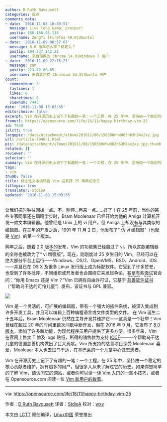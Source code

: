 ```yaml
---
author: D Ruth Bavousett
categories: 观点
comments_data:
- date: '2016-11-08 16:39:51'
  message: Live long &amp; prosper!
  postip: 180.168.95.118
  username: ZengYi [Firefox 49.0|Ubuntu]
- date: '2016-11-09 08:57:07'
  message: 8.0 版本怎么样？稳定么？
  postip: 194.237.142.21
  username: 来自瑞典的 Chrome 54.0|Windows 7 用户
- date: '2016-11-09 22:15:21'
  message: zan
  postip: 223.72.80.65
  username: 来自北京的 Chromium 53.0|Ubuntu 用户
count:
  commentnum: 3
  favtimes: 1
  likes: 0
  sharetimes: 0
  viewnum: 7443
date: '2016-11-08 15:03:35'
editorchoice: false
excerpt: Vim 在开源历史上记下了有趣的一笔：一个工程，在 25 年中，坚持由一个稳定的核心贡献者维护，拥有超多的用户，但很多人从未了解过它的历史。
fromurl: https://opensource.com/life/16/11/happy-birthday-vim-25
id: 7940
islctt: true
largepic: /data/attachment/album/201611/08/150300nhw863h63h84x2xz.jpg
url: /article-7940-1.html
pic: /data/attachment/album/201611/08/150300nhw863h63h84x2xz.jpg.thumb.jpg
related: []
reviewer: ''
selector: ''
summary: Vim 在开源历史上记下了有趣的一笔：一个工程，在 25 年中，坚持由一个稳定的核心贡献者维护，拥有超多的用户，但很多人从未了解过它的历史。
tags:
- vim
thumb: false
title: 标志性文本编辑器 Vim 迎来其 25 周年纪念日
titlepic: true
translator: StdioA
updated: '2016-11-08 15:03:35'
---
```


让我们把时钟往回拨一点。不，别停…再来一点……好了！在 25 年前，当你的某些专家同事还在蹒跚学步时，Bram Moolenaar 已经开始为他的 Amiga 计算机开发一款文本编辑器。他曾经是 Unix 上的 vi 用户，但 Amiga 上却没有与其类似的编辑器。在三年的开发之后，1991 年 11 月 2 日，他发布了“<ruby> 仿 vi 编辑器 <rp>  （ </rp> <rt>  Vi IMitation </rt> <rp>  ） </rp></ruby>”（也就是 [Vim](http://www.vim.org/)）的第一个版本。


两年之后，随着 2.0 版本的发布，Vim 的功能集已经超过了 vi，所以这款编辑器的全称也被改为了“<ruby> vi 增强版 <rp>  （ </rp> <rt>  Vi IMproved </rt> <rp>  ） </rp></ruby>”。现在，刚刚度过 25 岁生日的 Vim，已经可以在绝大部分平台上运行——Windows、OS/2、OpenVMS、BSD、Android、iOS——并且已在 OS X 及很多 Linux 发行版上成为标配软件。它受到了许多赞誉，也受到了许多批评，不同组织或开发者也会围绕它来发起争论，甚至有些面试官会问：“你用 Emacs 还是 Vim？”Vim 已拥有自由许可证，它基于<ruby> <a href="http://vimdoc.sourceforge.net/htmldoc/uganda.html#license">  慈善软件证书 </a> <rp>  （ </rp> <rt>  charityware license </rt> <rp>  ） </rp></ruby>（“帮助乌干达的可怜儿童”）发布，该证书与 GPL 兼容。


![](/data/attachment/album/201611/08/150300nhw863h63h84x2xz.jpg)


Vim 是一个灵活的、可扩展的编辑器，带有一个强大的插件系统，被深入集成到许多开发工具，并且可以编辑上百种编程语言或文件类型的文件。 在 Vim 诞生二十五年后，Bram Moolenaar 仍然在主导开发并维护它——这真是一个壮举！Vim 曾经在超过 20 年的时间里数次间歇中断开发，但在 2016 年 9 月，它发布了 [8.0 版本](/article-7766-1.html)，添加了许多新功能，为现代程序员用户提供了更多方便。很多年来，Vim 在官网上售卖 T 恤及 logo 贴纸，所得的销售款为支持 [ICCF](http://iccf-holland.org/)——一个帮助乌干达儿童的德国慈善机构做出了巨大贡献。Vim 所支持的慈善项目深受 Moolenaar 喜爱，Mooleaar 本人也去过乌干达，在基巴莱的一个儿童中心做志愿者。


Vim 在开源历史上记下了有趣的一笔：一个工程，在 25 年中，坚持由一个稳定的核心贡献者维护，拥有超多的用户，但很多人从未了解过它的历史。如果你想简单的了解 Vim，[请访问它的网站](http://www.vim.org/)，或者你可以读一读 [Vim 入门的一些小技巧](https://opensource.com/life/16/7/tips-getting-started-vim)，或者在 Opensource.com 阅读一位 [Vim 新用户的故事](https://opensource.com/business/16/8/7-reasons-love-vim)。




---


via: <https://opensource.com/life/16/11/happy-birthday-vim-25>


作者：[D Ruth Bavousett](https://opensource.com/users/druthb) 译者：[StdioA](https://github.com/StdioA) 校对：[wxy](https://github.com/wxy)


本文由 [LCTT](https://github.com/LCTT/TranslateProject) 原创编译，[Linux中国](https://linux.cn/) 荣誉推出